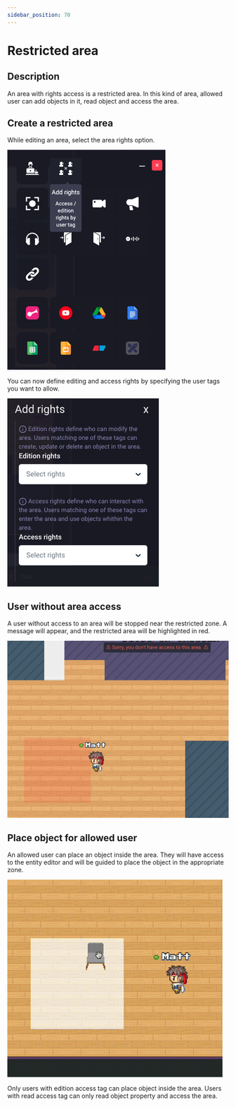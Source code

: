 ```yaml
---
sidebar_position: 70
---
```


# Restricted area

## Description

An area with rights access is a restricted area. In this kind of area, allowed user can add objects in it, read object
and access the area.

## Create a restricted area

While editing an area, select the area rights option.

![](../../images/editor/restricted-area/restricted-area-1.png)

You can now define editing and access rights by specifying the user tags you want to allow.

![](../../images/editor/restricted-area/restricted-area-2.png)

## User without area access

A user without access to an area will be stopped near the restricted zone. A message will appear, and the restricted area will be highlighted in red.

![](../../images/editor/restricted-area/restricted-area-3.png)

## Place object for allowed user

An allowed user can place an object inside the area. They will have access to the entity editor and will be guided to place the object in the appropriate zone.

![](../../images/editor/restricted-area/restricted-area-4.gif)

Only users with edition access tag can place object inside the area. Users with read access tag can only read object property and access the area.
